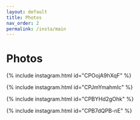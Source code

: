```yaml
---
layout: default
title: Photos
nav_order: 2
permalink: /insta/main
---
```


Photos
==========

{% include instagram.html id="CPOojA9hXqF" %}

{% include instagram.html id="CPJmYmahmIc" %}

{% include instagram.html id="CPBYHd2gOhk" %}

{% include instagram.html id="CPB7dQPB-nE" %}



<script async src="//www.instagram.com/embed.js"></script>
